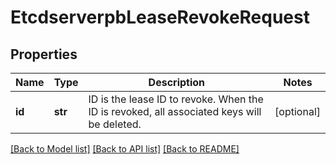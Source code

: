 # EtcdserverpbLeaseRevokeRequest

## Properties
Name | Type | Description | Notes
------------ | ------------- | ------------- | -------------
**id** | **str** | ID is the lease ID to revoke. When the ID is revoked, all associated keys will be deleted. | [optional] 

[[Back to Model list]](../README.md#documentation-for-models) [[Back to API list]](../README.md#documentation-for-api-endpoints) [[Back to README]](../README.md)


